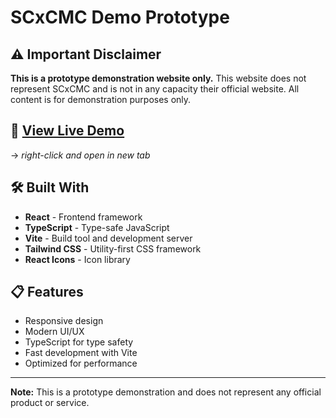 # SCxCMC Demo Prototype

## ⚠️ Important Disclaimer

**This is a prototype demonstration website only.** This website does not represent SCxCMC and is not in any capacity their official website. All content is for demonstration purposes only.

## 🚀 [View Live Demo](https://scxcmc.netlify.app/) 
→ *right-click and open in new tab*

## 🛠️ Built With

- **React** - Frontend framework
- **TypeScript** - Type-safe JavaScript
- **Vite** - Build tool and development server
- **Tailwind CSS** - Utility-first CSS framework
- **React Icons** - Icon library

## 📋 Features

- Responsive design
- Modern UI/UX
- TypeScript for type safety
- Fast development with Vite
- Optimized for performance

---

**Note:** This is a prototype demonstration and does not represent any official product or service.
